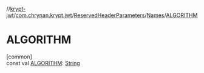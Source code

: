 //[krypt-jwt](../../../../index.md)/[com.chrynan.krypt.jwt](../../index.md)/[ReservedHeaderParameters](../index.md)/[Names](index.md)/[ALGORITHM](-a-l-g-o-r-i-t-h-m.md)

# ALGORITHM

[common]\
const val [ALGORITHM](-a-l-g-o-r-i-t-h-m.md): [String](https://kotlinlang.org/api/latest/jvm/stdlib/kotlin/-string/index.html)
